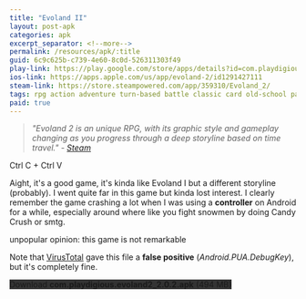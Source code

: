 ```yaml
---
title: "Evoland II"
layout: post-apk
categories: apk
excerpt_separator: <!--more-->
permalink: /resources/apk/:title
guid: 6c9c625b-c739-4e60-8c0d-526311303f49
play-link: https://play.google.com/store/apps/details?id=com.playdigious.evoland2
ios-link: https://apps.apple.com/us/app/evoland-2/id1291427111
steam-link: https://store.steampowered.com/app/359310/Evoland_2/
tags: rpg action adventure turn-based battle classic card old-school parody real-time puzzle
paid: true
---
```


> _"Evoland 2 is an unique RPG, with its graphic style and gameplay changing as you progress through a deep storyline based on time travel." - <a href="https://store.steampowered.com/app/359310/Evoland_2/" target="_blank">Steam</a>_

Ctrl C + Ctrl V
<!--more--> 

Aight, it's a good game, it's kinda like Evoland I but a different storyline (probably). I went quite far in this game but kinda lost interest. I clearly remember the game crashing a lot when I was using a **controller** on Android for a while, especially around where like you fight snowmen by doing Candy Crush or smtg.

unpopular opinion: this game is not remarkable


Note that <a href="https://www.virustotal.com/gui/file/9c5b559ad5db36882fad51875b428208820019f6c01c374d4a33c02d08a7e8e8/detection" target="_blank">VirusTotal</a> gave this file a **false positive** (_Android.PUA.DebugKey_), but it's completely fine.

<div class="text-center">
    <a class="btn btn-dark btn-block w-100" onclick='apk("com.playdigious.evoland2_2.0.2.apk")' style="text-decoration: none; background-color: #333;"> Download <b>com.playdigious.evoland2_2.0.2.apk</b> (494 MB)</a>
</div>
